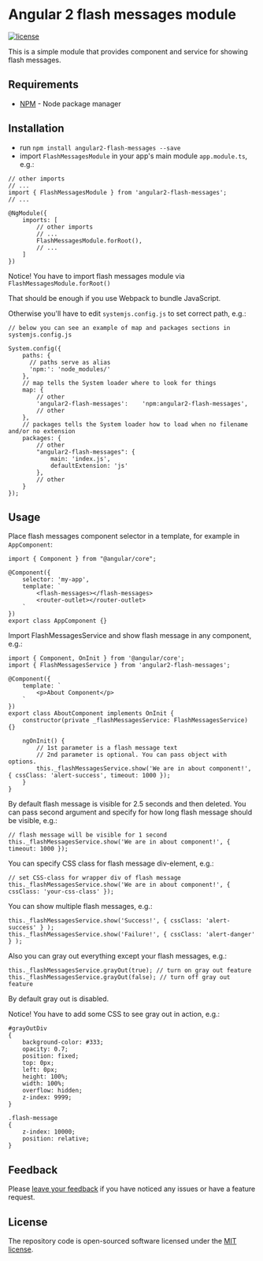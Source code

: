 # Angular 2 flash messages module

[![license](https://img.shields.io/github/license/mashape/apistatus.svg?maxAge=2592000)](http://opensource.org/licenses/MIT)

This is a simple module that provides component and service for showing flash messages.

## Requirements
- [NPM](https://npmjs.org/) - Node package manager


## Installation

- run `npm install angular2-flash-messages --save`
- import `FlashMessagesModule` in your app's main module `app.module.ts`, e.g.:

```
// other imports
// ...
import { FlashMessagesModule } from 'angular2-flash-messages';
// ...

@NgModule({
    imports: [
        // other imports
        // ...
        FlashMessagesModule.forRoot(),
        // ...
    ]
})

```

Notice! You have to import flash messages module via `FlashMessagesModule.forRoot()`

That should be enough if you use Webpack to bundle JavaScript.

Otherwise you'll have to edit `systemjs.config.js` to set correct path, e.g.:

```
// below you can see an example of map and packages sections in systemjs.config.js

System.config({
    paths: {
      // paths serve as alias
      'npm:': 'node_modules/'
    },
    // map tells the System loader where to look for things
    map: {
        // other
        'angular2-flash-messages':    'npm:angular2-flash-messages',
        // other
    },
    // packages tells the System loader how to load when no filename and/or no extension
    packages: {
        // other
        "angular2-flash-messages": {
            main: 'index.js',
            defaultExtension: 'js'
        },
        // other
    }
});
```

## Usage

Place flash messages component selector in a template, for example in `AppComponent`:

```
import { Component } from "@angular/core";

@Component({
    selector: 'my-app',
    template: `
        <flash-messages></flash-messages>
        <router-outlet></router-outlet>
    `
})
export class AppComponent {}
```

Import FlashMessagesService and show flash message in any component, e.g.:

```
import { Component, OnInit } from '@angular/core';
import { FlashMessagesService } from 'angular2-flash-messages';

@Component({
    template: `
        <p>About Component</p>
    `
})
export class AboutComponent implements OnInit {
    constructor(private _flashMessagesService: FlashMessagesService) {}

    ngOnInit() {
        // 1st parameter is a flash message text
        // 2nd parameter is optional. You can pass object with options.
        this._flashMessagesService.show('We are in about component!', { cssClass: 'alert-success', timeout: 1000 });
    }
}

```

By default flash message is visible for 2.5 seconds and then deleted. You can pass second argument and specify for how long flash message should be visible, e.g.:

```
// flash message will be visible for 1 second
this._flashMessagesService.show('We are in about component!', { timeout: 1000 });

```

You can specify CSS class for flash message div-element, e.g.:

```
// set CSS-class for wrapper div of flash message
this._flashMessagesService.show('We are in about component!', { cssClass: 'your-css-class' });

```

You can show multiple flash messages, e.g.:

```
this._flashMessagesService.show('Success!', { cssClass: 'alert-success' } );
this._flashMessagesService.show('Failure!', { cssClass: 'alert-danger' } );

```

Also you can gray out everything except your flash messages, e.g.:

```
this._flashMessagesService.grayOut(true); // turn on gray out feature
this._flashMessagesService.grayOut(false); // turn off gray out feature

```

By default gray out is disabled.

Notice! You have to add some CSS to see gray out in action, e.g.:
```
#grayOutDiv
{
    background-color: #333;
    opacity: 0.7;
    position: fixed;
    top: 0px;
    left: 0px;
    height: 100%;
    width: 100%;
    overflow: hidden;
    z-index: 9999;
}

.flash-message
{
    z-index: 10000;
    position: relative;
}

```

## Feedback

Please [leave your feedback](https://github.com/moff/angular2-flash-messages/issues) if you have noticed any issues or have a feature request.

## License

The repository code is open-sourced software licensed under the [MIT license](http://opensource.org/licenses/MIT).
